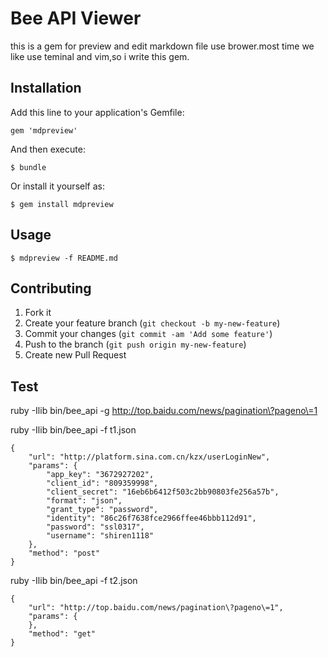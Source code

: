 # Bee API  Viewer

this is a gem for preview and edit markdown file use brower.most time we like use teminal and vim,so i write this gem.

## Installation

Add this line to your application's Gemfile:

    gem 'mdpreview'

And then execute:

    $ bundle

Or install it yourself as:

    $ gem install mdpreview

## Usage

	$ mdpreview -f README.md

## Contributing

1. Fork it
2. Create your feature branch (`git checkout -b my-new-feature`)
3. Commit your changes (`git commit -am 'Add some feature'`)
4. Push to the branch (`git push origin my-new-feature`)
5. Create new Pull Request


## Test

 
ruby -Ilib bin/bee_api -g http://top.baidu.com/news/pagination\?pageno\=1

ruby -Ilib bin/bee_api -f t1.json


	{
	    "url": "http://platform.sina.com.cn/kzx/userLoginNew",
	    "params": {
	        "app_key": "3672927202",
	        "client_id": "809359998",
	        "client_secret": "16eb6b6412f503c2bb90803fe256a57b",
	        "format": "json",
	        "grant_type": "password",
	        "identity": "86c26f7638fce2966ffee46bbb112d91",
	        "password": "ssl0317",
	        "username": "shiren1118"
	    },
	    "method": "post"
	}
	
ruby -Ilib bin/bee_api -f t2.json

	{
	    "url": "http://top.baidu.com/news/pagination\?pageno\=1",
	    "params": {
	    },
	    "method": "get"
	}
	